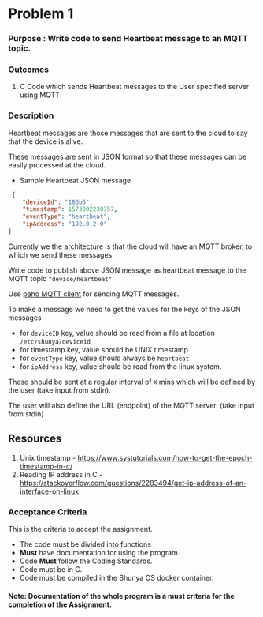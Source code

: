 # Problem 1

### Purpose : Write code to send Heartbeat message to an MQTT topic. 

### Outcomes
1. C Code which sends Heartbeat messages to the User specified server using MQTT 

### Description

Heartbeat messages are those messages that are sent to the cloud to say that the device is alive.

These messages are sent in JSON format so that these messages can be easily processed at the cloud.

- Sample Heartbeat JSON message
```json
 {
    "deviceId": "186b5",
    "timestamp": 1573002230757,
    "eventType": "heartbeat",
    "ipAddress": "192.0.2.0"
}
```

Currently we the architecture is that the cloud will have an MQTT broker, to which we send these messages. 


Write code to publish above JSON message as heartbeat message to the MQTT topic `"device/heartbeat"`

Use [paho MQTT client](https://github.com/eclipse/paho.mqtt.c) for sending MQTT messages.

To make a message we need to get the values for the keys of the JSON messages 

- for `deviceID` key, value should be read from a file at location `/etc/shunya/deviceid`
- for timestamp key, value should be UNIX timestamp 
- for `eventType`  key, value should always be `heartbeat`
- for `ipAddress` key, value should be read from the linux system.

These should be sent at a regular interval of `X` mins which will be defined by the user (take input from stdin).

The user will also define the URL (endpoint) of the MQTT server. (take input from stdin)

## Resources 
1. Unix timestamp - https://www.systutorials.com/how-to-get-the-epoch-timestamp-in-c/
2. Reading IP address in C - https://stackoverflow.com/questions/2283494/get-ip-address-of-an-interface-on-linux


### Acceptance Criteria 
This is the criteria to accept the assignment.
- The code must be divided into functions 
- **Must** have documentation for using the program.
- Code **Must** follow the Coding Standards.
- Code must be in C.
- Code must be compiled in the Shunya OS docker container.

#### Note: Documentation of the whole program is a must criteria for the completion of the Assignment.